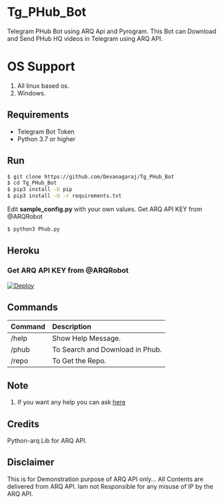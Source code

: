 # Tg_PHub_Bot

Telegram PHub Bot using ARQ Api and Pyrogram. This Bot can Download and Send PHub HQ videos in Telegram using ARQ API.


# OS Support

1. All linux based os.
2. Windows.


## Requirements

- Telegram Bot Token
- Python 3.7 or higher 

## Run


```sh
$ git clone https://github.com/Devanagaraj/Tg_PHub_Bot
$ cd Tg_PHub_Bot
$ pip3 install -U pip
$ pip3 install -U -r requirements.txt
```
Edit **sample_config.py** with your own values.
Get ARQ API KEY from @ARQRobot

```sh
$ python3 Phub.py
```


## Heroku

### Get ARQ API KEY from @ARQRobot

[![Deploy](https://www.herokucdn.com/deploy/button.svg)](https://heroku.com/deploy?template=https://github.com/mrabhix/pornhub)


## Commands

Command | Description
:--- | :---
/help | Show Help Message.
/phub | To Search and Download in Phub.
/repo | To Get the Repo.

## Note

1. If you want any help you can ask [here](https://t.me/PatheticProgrammers)

## Credits

 Python-arq Lib for ARQ API.

## Disclaimer

This is for Demonstration purpose of ARQ API only...
All Contents are delivered from ARQ API.
Iam not Responsible for any misuse of IP by the ARQ API.
